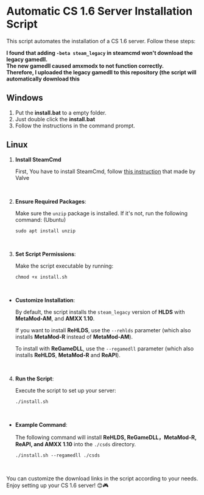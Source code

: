 # Automatic CS 1.6 Server Installation Script

This script automates the installation of a CS 1.6 server. Follow these steps:

**I found that adding `-beta steam_legacy` in steamcmd won't download the legacy gamedll. <br> 
The new gamedll caused amxmodx to not function correctly. <br>
Therefore, I uploaded the legacy gamedll to this repository (the script will automatically download this**

## Windows

1. Put the **install.bat** to a empty folder.
2. Just double click the **install.bat**
3. Follow the instructions in the command prompt.

## Linux

1. **Install SteamCmd**

   First, You have to install SteamCmd, follow [this instruction](https://developer.valvesoftware.com/wiki/SteamCMD) that made by Valve
   
   <br>

2. **Ensure Required Packages**:

   Make sure the `unzip` package is installed. If it's not, run the following command: (Ubuntu)
   ```
   sudo apt install unzip
   ```
   <br>

3. **Set Script Permissions**:

   Make the script executable by running:
   ```
   chmod +x install.sh
   ```
   <br>

- **Customize Installation**:

   By default, the script installs the `steam_legacy` version of **HLDS** with **MetaMod-AM**, and **AMXX 1.10**.

   If you want to install **ReHLDS**, use the `--rehlds` parameter (which also installs **MetaMod-R** instead of **MetaMod-AM**).

   To install with **ReGameDLL**, use the `--regamedll` parameter (which also installs **ReHLDS**, **MetaMod-R** and **ReAPI**).

   <br>

4. **Run the Script**:

   Execute the script to set up your server:
   ```
   ./install.sh
   ```
   <br>

- **Example Command**:

   The following command will install **ReHLDS, ReGameDLL，MetaMod-R, ReAPI, and AMXX 1.10** into the `./csds` directory.
   ```
   ./install.sh --regamedll ./csds
   ```
   <br>

You can customize the download links in the script according to your needs. Enjoy setting up your CS 1.6 server! 😊🎮
